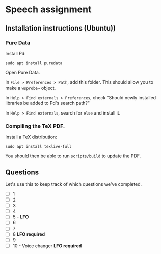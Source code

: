 # Speech assignment

## Installation instructions (Ubuntu))

### Pure Data

Install Pd:

```
sudo apt install puredata
```

Open Pure Data.

In `File > Preferences > Path`, add this folder. This should allow you to make a `wsprobe~` object.

In `Help > Find externals > Preferences`, check "Should newly installed libraries be added to Pd's search path?"

In `Help > Find externals`, search for `else` and install it.

### Compiling the TeX PDF.

Install a TeX distribution:

```
sudo apt install texlive-full
```

You should then be able to run `scripts/build` to update the PDF.

## Questions

Let's use this to keep track of which questions we've completed.

- [ ] 1
- [ ] 2
- [ ] 3
- [ ] 4
- [ ] 5 - **LFO**
- [ ] 6
- [ ] 7
- [ ] 8 **LFO required**
- [ ] 9
- [ ] 10 - Voice changer **LFO required**
